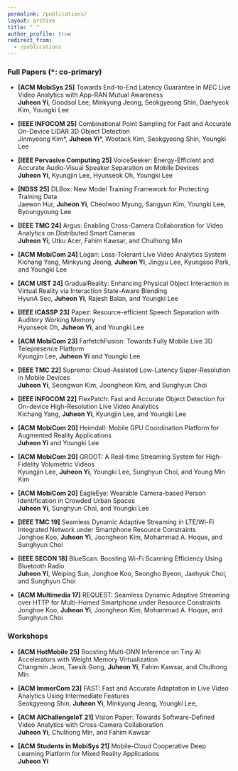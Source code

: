 ```yaml
---
permalink: /publications/
layout: archive
title: " "
author_profile: true
redirect_from: 
  - /publications
---
```


<!--title: "Publications"-->
<!--https://htmlcolorcodes.com/color-names/-->

### Full Papers (*: co-primary)

<!--* **[USENIX NSDI 26]** QCON: Seamless QoE-Aware 5G Streaming via Multi-Connectivity\
  Goodsol Lee, Junhong Min, Seyeon Kim, **Juheon Yi**, Kwang Taik Kim, Mung Chiang, Sangtae Ha, Kyunghan Lee, Saewoong Bahk-->

* **[ACM MobiSys 25]** Towards End-to-End Latency Guarantee in MEC Live Video Analytics with App-RAN Mutual Awareness\
  **Juheon Yi**, Goodsol Lee, Minkyung Jeong, Seokgyeong Shin, Daehyeok Kim, Youngki Lee

* **[IEEE INFOCOM 25]** Combinational Point Sampling for Fast and Accurate On-Device LiDAR 3D Object Detection\
  Jinmyeong Kim\*, **Juheon Yi**\*, Wootack Kim, Seokgyeong Shin, Youngki Lee

* **[IEEE Pervasive Computing 25]** VoiceSeeker: Energy-Efficient and Accurate Audio-Visual Speaker Separation on Mobile Devices\
  **Juheon Yi**, Kyungjin Lee, Hyunseok Oh, Youngki Lee

* **[NDSS 25]** DLBox: New Model Training Framework for Protecting Training Data\
Jaewon Hur, **Juheon Yi**, Cheolwoo Myung, Sangyun Kim, Youngki Lee, Byoungyoung Lee

* **[IEEE TMC 24]** Argus: Enabling Cross-Camera Collaboration for Video Analytics on Distributed Smart Cameras\
  **Juheon Yi**, Utku Acer, Fahim Kawsar, and Chulhong Min

* **[ACM MobiCom 24]** Logan: Loss-Tolerant Live Video Analytics System\
  Kichang Yang, Minkyung Jeong, **Juheon Yi**, Jingyu Lee, Kyungsoo Park, and Youngki Lee

* **[ACM UIST 24]** GradualReality: Enhancing Physical Object Interaction in Virtual Reality via Interaction State-Aware Blending\
  HyunA Seo, **Juheon Yi**, Rajesh Balan, and Youngki Lee

* **[IEEE ICASSP 23]** Papez: Resource-efficient Speech Separation with Auditory Working Memory\
    Hyunseok Oh, **Juheon Yi**, and Youngki Lee
    
* **[ACM MobiCom 23]** FarfetchFusion: Towards Fully Mobile Live 3D Telepresence Platform\
    Kyungjin Lee, **Juheon Yi** and Youngki Lee

* **[IEEE TMC 22]** Supremo: Cloud-Assisted Low-Latency Super-Resolution in Mobile Devices\
    **Juheon Yi**, Seongwon Kim, Joongheon Kim, and Sunghyun Choi
    
* **[IEEE INFOCOM 22]** FlexPatch: Fast and Accurate Object Detection for On-device High-Resolution Live Video Analytics\
    Kichang Yang, **Juheon Yi**, Kyungjin Lee, and Youngki Lee
  
* **[ACM MobiCom 20]** Heimdall: Mobile GPU Coordination Platform for Augmented Reality Applications\
    **Juheon Yi** and Youngki Lee
  
* **[ACM MobiCom 20]** GROOT: A Real-time Streaming System for High-Fidelity Volumetric Videos\
    Kyungjin Lee, **Juheon Yi**, Youngki Lee, Sunghyun Choi, and Young Min Kim
  
* **[ACM MobiCom 20]** EagleEye: Wearable Camera-based Person Identification in Crowded Urban Spaces\
    **Juheon Yi**, Sunghyun Choi, and Youngki Lee

* **[IEEE TMC 19]** Seamless Dynamic Adaptive Streaming in LTE/Wi-Fi Integrated Network under Smartphone Resource Constraints\
    Jonghoe Koo, **Juheon Yi**, Joongheon Kim, Mohammad A. Hoque, and Sunghyun Choi

* **[IEEE SECON 18]** BlueScan: Boosting Wi-Fi Scanning Efficiency Using Bluetooth Radio\
    **Juheon Yi**, Weiping Sun, Jonghoe Koo, Seongho Byeon, Jaehyuk Choi, and Sunghyun Choi
    
* **[ACM Multimedia 17]** REQUEST: Seamless Dynamic Adaptive Streaming over HTTP for Multi-Homed Smartphone under Resource Constraints\
    Jonghoe Koo, **Juheon Yi**, Joongheon Kim, Mohammad A. Hoque, and Sunghyun Choi

### Workshops
* **[ACM HotMobile 25]** Boosting Multi-DNN Inference on Tiny AI Accelerators with Weight Memory Virtualization\
    Changmin Jeon, Taesik Gong, **Juheon Yi**, Fahim Kawsar, and Chulhong Min

* **[ACM ImmerCom 23]** FAST: Fast and Accurate Adaptation in Live Video Analytics Using Intermediate Features\
    Seokgyeong Shin, **Juheon Yi**, Minkyung Jeong, Youngki Lee,

* **[ACM AIChallengeIoT 21]** Vision Paper: Towards Software-Defined Video Analytics with Cross-Camera Collaboration\
    **Juheon Yi**, Chulhong Min, and Fahim Kawsar
  
* **[ACM Students in MobiSys 21]** Mobile-Cloud Cooperative Deep Learning Platform for Mixed Reality Applications\
    **Juheon Yi**
  
<!-- [[pdf](https://juheonyi.github.io/files/EagleEye.pdf)][[slides (long)](https://juheonyi.github.io/files/EagleEye-slides-20min.pptx)][[video (long)](https://www.youtube.com/watch?v=XSJqI2xbVTo&t=0s)][[slides (short)](https://juheonyi.github.io/files/EagleEye-slides-5min.pptx)][[video (short)](https://www.youtube.com/watch?v=0cemvvxiKKI&t=0s)]\ -->
